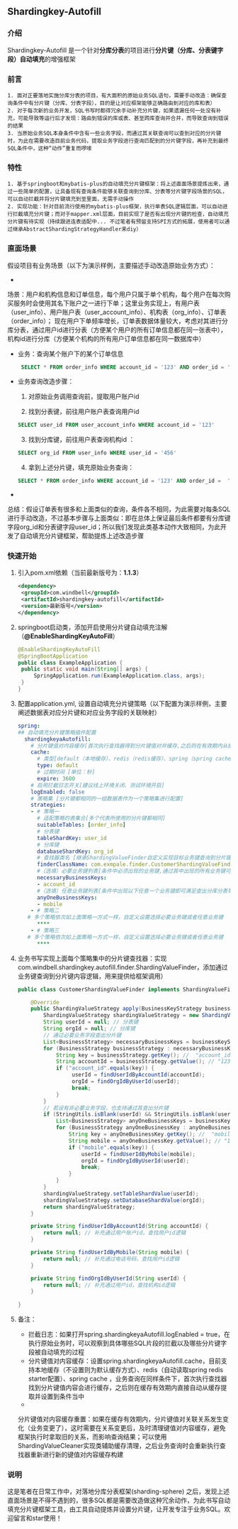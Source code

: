 ## Shardingkey-Autofill

### 介绍

Shardingkey-Autofill 是一个针对**分库分表**的项目进行**分片键（分库、分表键字段）自动填充**的增强框架

### 前言

    1. 面对正要落地实施分库分表的项目，有大面积的原始业务SQL语句，需要手动改造：确保查询条件中有分片键（分库、分表字段），目的是让对应框架能够正确路由到对应的库和表）
    2. 对于每次新的业务开发，SQL书写时都得冗余手动补充分片键，如果遗漏任何一处没有补充，可能导致等运行后才发现：路由到错误的库或表、甚至跨库查询并合并，而导致查询到错误的结果
    3. 当原始业务SQL本身条件中含有一些业务字段，而通过其关联查询可以查到对应的分片键时，为此在需要改造目前业务代码，提取业务字段进行查询匹配到的分片键字段，再补充到最终SQL条件中，这种“动作”重复而啰嗦

### 特性

    1. 基于springboot和mybatis-plus的自动填充分片键框架：将上述直面场景提炼出来，通过一些简单的配置，让具备现有查询条件能够关联查询到分库、分表等分片键字段场景的SQL，可以自动拦截并将分片键填充到至里面，无需手动操作
    2. 实现功能：针对目前流行使用的mybatis-plus框架，执行单表SQL逻辑层面，可以自动进行拦截填充分片键；而对于mapper.xml层面，目前实现了是否有出现分片键的检查，自动填充分片键有待实现（持续跟进连表适配中... 不过笔者有预留支持SPI方式的拓展，使用者可以通过继承AbstractShardingStrategyHandler来diy）

### 直面场景

假设项目有业务场景（以下为演示样例，主要描述手动改造原始业务方式）：

-
场景：用户和机构信息和订单信息，每个用户只属于单个机构，每个用户在每次购买服务时会使用其名下账户之一进行下单；这里业务实现上，有用户表（user_info）、用户账户表（user_account_info）、机构表（org_info）、订单表（order_info）；
现在用户下单频率增长，订单表数据体量较大，考虑对其进行分库分表，通过用户id进行分表（方便某个用户的所有订单信息都在同一张表中），机构id进行分库（方便某个机构的所有用户订单信息都在同一数据库中）

- 业务：查询某个账户下的某个订单信息

    ```sql
     SELECT * FROM order_info WHERE account_id = '123' AND order_id = '001'
    ```

- 业务查询改造步骤：

    1. 对原始业务调用查询前，提取用户账户id

    2. 找到分表键，前往用户账户表查询用户id

    ```sql
    SELECT user_id FROM user_account_info WHERE account_id = '123'
    ```

    3. 找到分库键，前往用户表查询机构id ：

    ```sql
    SELECT org_id FROM user_info WHERE user_id = '456'
    ```

    4. 拿到上述分片键，填充原始业务查询：

    ```sql
    SELECT * FROM order_info WHERE account_id = '123' AND order_id =  '001' AND user_id = '456' AND org_id = '789'
    ```

-
总结：假设订单表有很多和上面类似的查询，条件各不相同，为此需要对每条SQL进行手动改造，不过基本步骤与上面类似：即在总体上保证最后条件都要有分库键字段org_id和分表键字段user_id；所以我们发现此类基本动作大致相同，为此开发了自动填充分片键框架，帮助提炼上述改造步骤

### 快速开始

1. 引入pom.xml依赖（当前最新版号为：**1.1.3**）

   ````xml
   <dependency>
    <groupId>com.windbell</groupId>
    <artifactId>shardingkey-autofill</artifactId>
    <version>最新版号</version>
   </dependency>

2. springboot启动类，添加开启使用分片键自动填充注解（**@EnableShardingKeyAutoFill**）
   ```java
   @EnableShardingKeyAutoFill
   @SpringBootApplication
   public class ExampleApplication {
    public static void main(String[] args) {
        SpringApplication.run(ExampleApplication.class, args);
    }
   }
   ```

3. 配置application.yml, 设置自动填充分片键策略（以下配置为演示样例，主要阐述数据表对应分片键和对应业务字段的关联映射）

   ```yaml
   spring:
   ## 自动填充分片键策略插件配置
     shardingkeyaAutofill:
       # 分片键值对内容缓存[首次执行查找器得到分片键值对并缓存,之后则在有效期内从缓存提取进行填充]（未填写则是默认本地缓存、过期60s）
       cache:
         # 类型[default（本地缓存）、redis（redis缓存）、spring（spring cache缓存）]
         type: default
         # 过期时间 [单位：秒]
         expire: 3600
       # 启用拦截日志开关[建议线上环境关闭、测试环境开启]
       logEnabled: false
       # 策略集 [分片键都相同的一组数据表作为一个策略集进行配置]
       strategies:
       - # 策略一
         # 适配策略的表集合[多个代表所使用的分片键都相同]
         suitableTables: [order_info]
         # 分表键
         tableShardKey: user_id   
         # 分库键
         databaseShardKey: org_id
         # 查找器类名 [继承ShardingValueFinder自定义实现目标业务键查询到分片键内容逻辑]
         finderClassName: com.exmpale.finder.CustomerShardingValueFinder
         #（选填）必要业务键列表[条件中必须出现的业务键,通过其中出现的所有业务键可查出分库分表等键值对]
         necessaryBusinessKeys:
         - account_id
         #（选填）任意业务键列表[条件中出现以下任意一个业务键即可满足查出分库分表等键值对]
         anyOneBusinessKeys:
         - mobile   
       - # 策略二
   	  # 多个策略依次如上面策略一方式一样，自定义设置选择必要业务键或者任意业务键
         ****
       - # 策略三
   	  # 多个策略依次如上面策略一方式一样，自定义设置选择必要业务键或者任意业务键
         ****
   ```

4. 业务书写实现上面每个策略集中的分片键查找器：实现com.windbell.shardingkey.autofill.finder.ShardingValueFinder，添加通过业务键查询到分片键内容逻辑，用来提供给框架调用）

   ```java
   public class CustomerShardingValueFinder implements ShardingValueFinder {
   
       @Override
       public ShardingValueStrategy apply(BusinessKeyStrategy businessKeyStrategy) {
           ShardingValueStrategy shardingValueStrategy = new ShardingValueStrategy();
           String userId = null; // 分表键
           String orgId = null; // 分库键
           // 通过必要业务字段查出分片键
           List<BusinessStrategy> necessaryBusinessKeys = businessKeyStrategy.getNecessaryBusinessKeys();
           for (BusinessStrategy businessStrategy : necessaryBusinessKeys) {
               String key = businessStrategy.getKey(); //  "account_id"
               String accountId = businessStrategy.getValue(); // "123"
               if ("account_id".equals(key)) {
                    userId = findUserIdByAccountId(accountId);
                    orgId = findOrgIdByUserId(userId);
                    break;
               }
           }
           // 若设有非必要业务字段，也支持通过其查出分片键
           if (StringUtils.isBlank(userId) && StringUtils.isBlank(userId)) {
               List<BusinessStrategy> anyOneBusinessKeys = businessKeyStrategy.getAnyOneBusinessKeys();
               for (BusinessStrategy anyOneBusinessKey : anyOneBusinessKeys) {
                   String key = anyOneBusinessKey.getKey(); //  "mobile"
                   String mobile = anyOneBusinessKey.getValue(); // "130"
                   if ("mobile".equals(key)) {
                       userId = findUserIdByMobile(mobile);
                       orgId = findOrgIdByUserId(userId);
                       break;
                   }
               }
           }
           shardingValueStrategy.setTableShardValue(userId);
           shardingValueStrategy.setDatabaseShardValue(orgId);
           return shardingValueStrategy;
       }
   
       private String findUserIdByAccountId(String accountId) {
           return null; // 补充通过用户账户id，查找用户id逻辑
       }
   
       private String findUserIdByMobile(String mobile) {
           return null; // 补充通过电话号码，查找用户id逻辑
       }
   
       private String findOrgIdByUserId(String userId) {
           return null; // 补充通过用户id，查找机构id逻辑
       }
       
   }
   ```

5. 备注：

    - 拦截日志：如果打开spring.shardingkeyaAutofill.logEnabled = true，在执行原始业务时，可以观察到具体哪些SQL片段的拦截以及哪些分片键字段被自动填充的过程
    - 分片键值对内容缓存：设置spring.shardingkeyaAutofill.cache，目前支持本地缓存（不设置则为默认缓存方式）、redis（自动读取spring
      redis starter配置）、spring cache ，业务查询在同样条件下，首次执行查找器找到分片键值内容会进行缓存，之后则在缓存有效期内直接自动从缓存提取并设置到条件当中
    -
    分片键值对内容缓存重置：如果在缓存有效期内，分片键值对关联关系发生变化（业务变更了），这时需要在关系变更后，及时清理键值对内容缓存，避免框架执行时拿取旧的关系，而影响查询结果；可以使用ShardingValueCleaner实现类辅助缓存清理，之后业务查询时会重新执行查找器重新进行新的键值对内容缓存构建

### 说明

这是笔者在日常工作中，对落地分库分表框架(sharding-sphere)
之后，发现上述直面场景是不得不遇到的，很多SQL都是需要改造做这种冗余动作，为此书写自动填充分片键框架工具，由工具自动提炼并设置分片键，让开发专注于业务SQL。欢迎留言和star使用！

